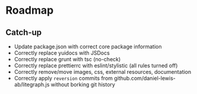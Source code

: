 
# Roadmap

## Catch-up

* Update package.json with correct core package information
* Correctly replace yuidocs with JSDocs
* Correctly replace grunt with tsc (no-check)
* Correctly replace prettierrc with eslint/stylistic (all rules turned off)
* Correctly remove/move images, css, external resources, documentation
* Correctly apply `reversion` commits from github.com/daniel-lewis-ab/litegraph.js without borking git history
